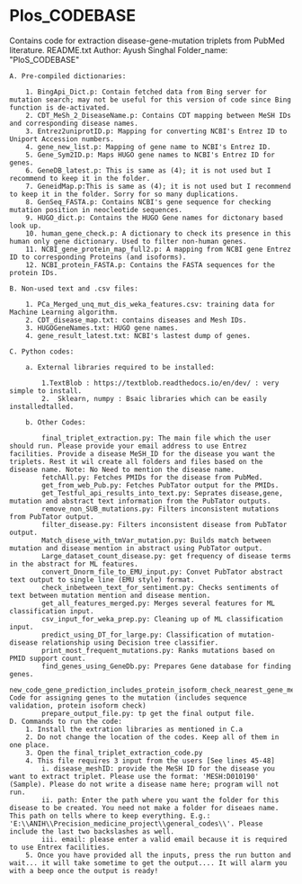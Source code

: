 # Plos_CODEBASE
Contains code for extraction disease-gene-mutation triplets from PubMed literature.
README.txt
Author: Ayush Singhal
Folder_name: "PloS_CODEBASE"

	A. Pre-compiled dictionaries:
	
		1. BingApi_Dict.p: Contain fetched data from Bing server for mutation search; may not be useful for this version of code since Bing function is de-activated.
		2. CDT_MeSh_2_DiseaseName.p: Contains CDT mapping between MeSH IDs and corresponding disease names.
		3. Entrez2uniprotID.p: Mapping for converting NCBI's Entrez ID to Uniport Accession numbers.
		4. gene_new_list.p: Mapping of gene name to NCBI's Entrez ID.
		5. Gene_Sym2ID.p: Maps HUGO gene names to NCBI's Entrez ID for genes. 
		6. GeneDB_latest.p: This is same as (4); it is not used but I recommend to keep it in the folder.
		7. GeneidMap.p:This is same as (4); it is not used but I recommend to keep it in the folder. Sorry for so many duplications.
		8. GenSeq_FASTA.p: Contains NCBI's gene sequence for checking mutation position in neocleotide sequences. 
		9. HUGO_dict.p: Contains the HUGO Gene names for dictonary based look up. 
		10. human_gene_check.p: A dictionary to check its presence in this human only gene dictionary. Used to filter non-human genes.
		11. NCBI_gene_protein_map_full2.p: A mapping from NCBI gene Entrez ID to corresponding Proteins (and isoforms).
		12. NCBI_protein_FASTA.p: Contains the FASTA sequences for the protein IDs. 
		
	B. Non-used text and .csv files:
	
		1. PCa_Merged_unq_mut_dis_weka_features.csv: training data for Machine Learning algorithm.
		2. CDT_disease_map.txt: contains diseases and Mesh IDs.
		3. HUGOGeneNames.txt: HUGO gene names.
		4. gene_result_latest.txt: NCBI's lastest dump of genes.
		
	C. Python codes:
	
		a. External libraries required to be installed:
		
			1.TextBlob : https://textblob.readthedocs.io/en/dev/ : very simple to install.
			2.	Sklearn, numpy : Bsaic libraries which can be easily installedtalled.
			
		b. Other Codes:
		
			final_triplet_extraction.py: The main file which the user should run. Please provide your email address to use Entrez facilities. Provide a disease MeSH_ID for the disease you want the triplets. Rest it wil create all folders and files based on the disease name. Note: No Need to mention the disease name.
			fetchAll.py: Fetches PMIDs for the disease from PubMed.
			get_from_web_Pub.py: Fetches PubTator output for the PMIDs.
			get_Testful_api_results_into_text.py: Seprates disease,gene, mutation and abstract text information from the PubTator outputs.
			remove_non_SUB_mutations.py: Filters inconsistent mutations from PubTator output.
			filter_disease.py: Filters inconsistent disease from PubTator output.
			Match_disese_with_tmVar_mutation.py: Builds match between mutation and disease mention in abstract using PubTator output.
			Large_dataset_count_disease.py: get frequency of disease terms in the abstract for ML features.
			convert_Dnorm_file_to_EMU_input.py: Convet PubTator abstract text output to single line (EMU style) format.
			check_inbetween_text_for_sentiment.py: Checks sentiments of text between mutation mention and disease mention.
			get_all_features_merged.py: Merges several features for ML classification input.
			csv_input_for_weka_prep.py: Cleaning up of ML classification input.
			predict_using_DT_for_large.py: Classification of mutation-disease relationship using Decision tree classifier. 
			print_most_frequent_mutations.py: Ranks mutations based on PMID support count.
			find_genes_using_GeneDb.py: Prepares Gene database for finding genes.
			new_code_gene_prediction_includes_protein_isoform_check_nearest_gene_mention.py: Code for assigning genes to the mutation (includes sequence validation, protein isoform check)
			prepare_output_file.py: tp get the final output file.
	D. Commands to run the code:
		1. Install the extration libraries as mentioned in C.a
		2. Do not change the location of the codes. Keep all of them in one place.
		3. Open the final_triplet_extraction_code.py
		4. This file requires 3 input from the users [See lines 45-48]
			i. disease_meshID: provide the MeSH ID for the disease you want to extract triplet. Please use the format: 'MESH:D010190' (Sample). Please do not write a disease name here; program will not run.
			ii. path: Enter the path where you want the folder for this disease to be created. You need not make a folder for diseaes name. This path on tells where to keep everything. E.g.: 'E:\\ANIH\\Precision_medicine_project\\general_codes\\'. Please include the last two backslashes as well.
			iii. email: please enter a valid email because it is required to use Entrex facilities. 
		5. Once you have provided all the inputs, press the run button and wait... it will take sometime to get the output.... It will alarm you with a beep once the output is ready!

		
